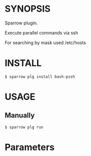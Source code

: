 # SYNOPSIS

Sparrow plugin.

Execute parallel commands via ssh 

For searching by mask used /etc/hosts

# INSTALL

    $ sparrow plg install bash-pssh

# USAGE
## Manually
    
    $ sparrow plg run 

# Parameters



